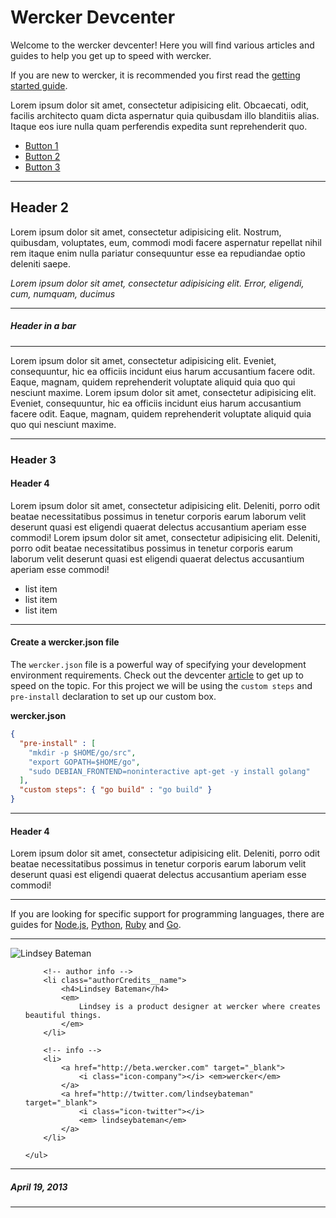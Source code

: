 # Wercker Devcenter


Welcome to the wercker devcenter! Here you will find various articles and guides to help you get up to speed with wercker.

If you are new to wercker, it is recommended you first read the [getting started guide](/articles/gettingstarted/).

Lorem ipsum dolor sit amet, consectetur adipisicing elit. Obcaecati, odit, facilis architecto quam dicta aspernatur quia quibusdam illo blanditiis alias. Itaque eos iure nulla quam perferendis expedita sunt reprehenderit quo.

<ul class="button-group">
<li><a href="#" class="button">Button 1</a></li>
<li><a href="#" class="button">Button 2</a></li>
<li><a href="#" class="button">Button 3</a></li>
</ul>



-------

## Header 2

Lorem ipsum dolor sit amet, consectetur adipisicing elit. Nostrum, quibusdam, voluptates, eum, commodi modi facere aspernatur repellat nihil rem itaque enim nulla pariatur consequuntur esse ea repudiandae optio deleniti saepe.

*Lorem ipsum dolor sit amet, consectetur adipisicing elit. Error, eligendi, cum, numquam, ducimus*


****
##### Header in a bar
****

Lorem ipsum dolor sit amet, consectetur adipisicing elit. Eveniet, consequuntur, hic ea officiis incidunt eius harum accusantium facere odit. Eaque, magnam, quidem reprehenderit voluptate aliquid quia quo qui nesciunt maxime. Lorem ipsum dolor sit amet, consectetur adipisicing elit. Eveniet, consequuntur, hic ea officiis incidunt eius harum accusantium facere odit. Eaque, magnam, quidem reprehenderit voluptate aliquid quia quo qui nesciunt maxime.

-------

### Header 3

#### Header 4

Lorem ipsum dolor sit amet, consectetur adipisicing elit. Deleniti, porro odit beatae necessitatibus possimus in tenetur corporis earum laborum velit deserunt quasi est eligendi quaerat delectus accusantium aperiam esse commodi! Lorem ipsum dolor sit amet, consectetur adipisicing elit. Deleniti, porro odit beatae necessitatibus possimus in tenetur corporis earum laborum velit deserunt quasi est eligendi quaerat delectus accusantium aperiam esse commodi!

* list item
* list item
* list item

-------

#### Create a wercker.json file

The `wercker.json` file is a powerful way of specifying your development environment requirements. Check out the devcenter [article](/articles/werckerjson) to get up to speed on the topic. For this project we will be using the `custom steps` and `pre-install` declaration to set up our custom box.

**wercker.json**

``` json
{
  "pre-install" : [
    "mkdir -p $HOME/go/src",
    "export GOPATH=$HOME/go",
    "sudo DEBIAN_FRONTEND=noninteractive apt-get -y install golang"
  ],
  "custom steps": { "go build" : "go build" }
}
```

-------

#### Header 4

Lorem ipsum dolor sit amet, consectetur adipisicing elit. Deleniti, porro odit beatae necessitatibus possimus in tenetur corporis earum laborum velit deserunt quasi est eligendi quaerat delectus accusantium aperiam esse commodi!

-------

If you are looking for specific support for programming languages, there are guides for [Node.js](/articles/languages/nodejs.html), [Python](/articles/languages/python.html), [Ruby](/articles/languages/ruby.html) and [Go](/articles/languages/go.html).

-------

<div class="authorCredits">
	<span class="profile-picture">
		<img src="https://secure.gravatar.com/avatar/e1c82876f21cdafafd2b01a1e625f587?d=identicon&amp;s=192" alt="Lindsey Bateman"/>
	</span>
	<ul class="authorCredits">

        <!-- author info -->
        <li class="authorCredits__name">
			<h4>Lindsey Bateman</h4>
			<em>
				Lindsey is a product designer at wercker where creates beautiful things.
			</em>
		</li>

        <!-- info -->
        <li>
            <a href="http://beta.wercker.com" target="_blank">
                <i class="icon-company"></i> <em>wercker</em>
            </a>
            <a href="http://twitter.com/lindseybateman" target="_blank">
				<i class="icon-twitter"></i>
				<em> lindseybateman</em>
			</a>
        </li>

	</ul>
</div>

-------
##### April 19, 2013
-------
